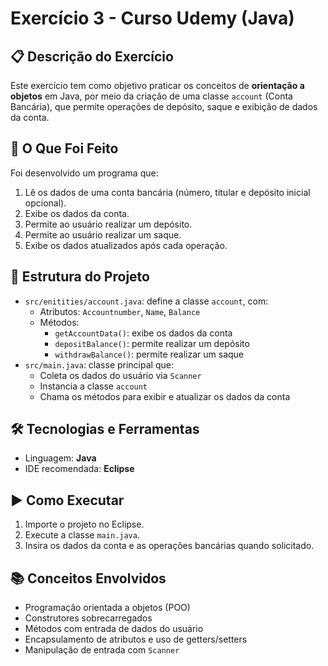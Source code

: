 # Exercício 3 - Curso Udemy (Java)

## 📋 Descrição do Exercício
Este exercício tem como objetivo praticar os conceitos de **orientação a objetos** em Java, por meio da criação de uma classe `account` (Conta Bancária), que permite operações de depósito, saque e exibição de dados da conta.

## 🧠 O Que Foi Feito
Foi desenvolvido um programa que:
1. Lê os dados de uma conta bancária (número, titular e depósito inicial opcional).
2. Exibe os dados da conta.
3. Permite ao usuário realizar um depósito.
4. Permite ao usuário realizar um saque.
5. Exibe os dados atualizados após cada operação.

## 📁 Estrutura do Projeto
- `src/enitities/account.java`: define a classe `account`, com:
  - Atributos: `Accountnumber`, `Name`, `Balance`
  - Métodos:
    - `getAccountData()`: exibe os dados da conta
    - `depositBalance()`: permite realizar um depósito
    - `withdrawBalance()`: permite realizar um saque
- `src/main.java`: classe principal que:
  - Coleta os dados do usuário via `Scanner`
  - Instancia a classe `account`
  - Chama os métodos para exibir e atualizar os dados da conta

## 🛠️ Tecnologias e Ferramentas
- Linguagem: **Java**
- IDE recomendada: **Eclipse**

## ▶️ Como Executar
1. Importe o projeto no Eclipse.
2. Execute a classe `main.java`.
3. Insira os dados da conta e as operações bancárias quando solicitado.

## 📚 Conceitos Envolvidos
- Programação orientada a objetos (POO)
- Construtores sobrecarregados
- Métodos com entrada de dados do usuário
- Encapsulamento de atributos e uso de getters/setters
- Manipulação de entrada com `Scanner`
